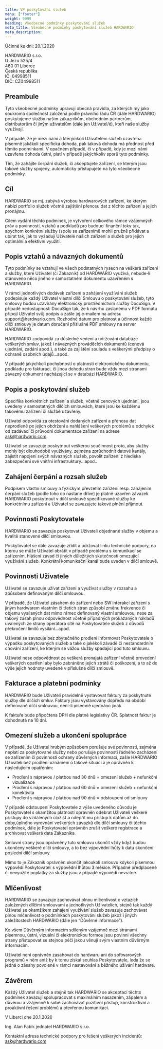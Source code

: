 ```yaml
---
title: VP poskytování služeb
menu: ["footer"]
weight: 9999
heading: Všeobecné podmínky poskytování služeb
meta_title: Všeobecné podmínky poskytování služeb HARDWARIO
meta_description:
---
```


Účinné ke dni: 20.1.2020

HARDWARIO s.r.o.   <br/>
U Jezu 525/4<br/>
460 01 Liberec<br/>
Česká republika<br/>
IČ: 04998511<br/>
DIČ: CZ04998511<br/>

## Preambule
Tyto všeobecné podmínky upravují obecná pravidla, za kterých my jako soukromá společnost založená podle právního řádu ČR (dále HARDWARIO) poskytujeme služby našim zákazníkům, obchodním partnerům, distributorům či jiným uživatelům (dále jen Uživatel/é), kteří naše služby využívají.

V případě, že je mezi námi a kterýmkoli Uživatelem služeb uzavřena písemně jakákoli specifická dohoda, pak taková dohoda má přednost před těmito podmínkami. V opačném případě, či v případě, kdy je mezi námi uzavřena dohoda ústní, platí v případě jakýchkoliv sporů tyto podmínky.

Tím, že zahájíte čerpání služeb, či akceptujete zařízení, se kterým jsou takové služby spojeny, automaticky přistupujete na tyto všeobecné podmínky.

## Cíl
HARDWARIO se mj. zabývá výrobou hardwarových zařízení, ke kterým nabízí portfolio služeb včetně zajištění přenosu dat z těchto zařízení a jejich pronájmu.

Cílem vydání těchto podmínek, je vytvoření celkového rámce vzájemných práv a povinností, vztahů a podkladů pro budoucí finanční toky tak, abychom konkrétní služby (spolu se zařízeními) mohli pružně přidávat a ubírat tak, jak to vyžadují Uživatelé našich zařízení a služeb pro jejich optimální a efektivní využití.


## Popis vztahů a návazných dokumentů
Tyto podmínky se vztahují ve všech podstatných rysech na veškerá zařízení a služby, které Uživatel (či Zákazník) od HARDWARIO využívá, nebude-li stanoveno něco jiného v samostatném dokumentu uzavřeném s HARDWARIO.

V rámci jednotlivých dodávek zařízení a zahájení využívání služeb podepisuje každý Uživatel vlastní dílčí  Smlouvu o poskytování služeb, tyto smlouvy budou uzavírány elektronicky prostřednictvím služby DocuSign. V případě nedostupnosti DocuSign tak, že k návrhu zaslanému v PDF formátu připojí Uživatel svůj podpis a zašle jej e-mailem na adresu support@hardwario.com. Rozhodné datum pro platnost a účinnost každé dílčí smlouvy je datum doručení příslušné PDF smlouvy na server HARDWARIO.

HARDWARIO zodpovídá za důsledné vedení a udržování databáze veškerých smluv, jakož i návazných prováděcích dokumentů (cenová ujednání, zadání apod.), a také za zajištění souladu s veškerými předpisy o ochraně osobních údajů...apod.

V případě jakýchkoli pochybností o platnosti elektronického dokumentu, podkladu pro fakturaci, či jinou dohodu stran bude vždy mezi stranami závazný dokument nacházející se v databázi HARDWARIO.

## Popis a poskytování služeb
Specifika konkrétních zařízení a služeb, včetně cenových ujednání, jsou uvedeny v samostatných dílčích smlouvách, které jsou ke každému takovému zařízení či službě uzavřeny.

Uživatel odpovídá za otestování dodaných zařízení a přenosu dat neprodleně po jejich obdržení a nahlášení veškerých problémů a odchylek od zadávací či průvodní dokumentace zařízení na adrese [ask@hardwario.com](mailto:ask@hardwario.com).

Uživatel se zavazuje poskytnout veškerou součinnost proto, aby služby mohly být dlouhodobě využívány, zejména zprůchodnit datové kanály, zajistit napojení svých návazných služeb, povolit zařízení z hlediska zabezpečení své vnitřní infrastruktury...apod..

## Zahájení čerpání a rozsah služeb
Podpisem vlastní smlouvy a fyzickým převzetím zařízení resp. zahájením čerpání služeb (podle toho co nastane dříve) je platně uzavřen závazek HARDWARIO poskytnout v dílčí smlouvě specifikované služby ke konkrétnímu zařízení a Uživatel se zavazujete takové plnění přijmout.


## Povinnosti Poskytovatele
HARDWARIO se zavazuje poskytovat Uživateli objednané služby v objemu a kvalitě stanovené dílčí smlouvou.

Poskytovatel se dále zavazuje zřídit a udržovat linku technické podpory, na kterou se může Uživatel obrátit v případě problému s komunikací se zařízením, hlášení závad či jiných důležitých skutečností omezující využívání služeb. Konkrétní komunikační kanál bude uveden v dílčí smlouvě.

## Povinnosti Uživatele
Uživatel se zavazuje užívat zařízení a využívat služby v rozsahu a způsobem definovaným dílčí smlouvou.

V případě, že Uživatel zásahem do zařízení nebo SW interakcí zařízení s jiným hardwarem vlastním či třetích stran způsobí změnu frekvence či objemu vysílaných dat mimo rámec definovaný vlastní smlouvou, nese za takový zásah plnou odpovědnost včetně případných prokázaných nákladů uvalených ze strany operátora sítě na Poskytovatele služeb z důvodů překročení limitů vysílání...apod.

Uživatel se zavazuje bez zbytečného prodlení informovat Poskytovatele o výpadku poskytovaných služeb a také o jakékoli závadě či nestandardním chování zařízení, ke kterým se vážou služby spadající pod tuto smlouvu.

Uživatel nese odpovědnost za veškerá pronajatá zařízení včetně provedení veškerých opatření aby bylo zabráněno jejich ztrátě či poškození, a to až do výše jejich hodnoty uvedené v příslušné dílčí smlouvě.

## Fakturace a platební podmínky
HARDWARIO bude Uživateli pravidelně vystavovat faktury za poskytnuté služby dle dílčích smluv. Faktury jsou vystavovány dopředu na období definované dílčí smlouvou, není-li písemně ujednáno jinak.

K faktuře bude připočtena DPH dle platné legislativy ČR. Splatnost faktur je dohodnutá na 10 dní.

## Omezení služeb a ukončení spolupráce
V případě, že Uživatel hrubým způsobem porušuje své povinnosti, zejména neplatí za poskytované služby nebo porušuje povinnosti řádného zacházení se zařízením či povinnosti ochrany důvěrných informací, zašle HARDWARIO Uživateli bez prodlení oznámení o takové situaci a je oprávněn k následujícím opatřením:

* Prodlení s nápravou / platbou nad 30 dnů = omezení služeb + nefunkční vizualizace
* Prodlení s nápravou / platbou nad 60 dnů = omezení služeb + nefunkční konektivita
* Prodlení s nápravou / platbou nad 90 dnů = odstoupení od smlouvy

V případě odstoupení Poskytovatele z výše uvedeného důvodu je Poskytovatel s okamžitou platností oprávněn odebrat Uživateli veškeré přístupy do vzdálených úložišť a odepřít mu přístup k datům až do doby,úplného vyrovnání veškerých závazků dle dílčí smlouvy či těchto podmínek, dále je Poskytovatel oprávněn zrušit veškeré registrace a archivovat veškerá data Zákazníka.

Smluvní strany jsou oprávněny tuto smlouvu ukončit vždy když budou ukončeny veškeré dílčí smlouvy, a to bez výpovědní lhůty k datu skončení poslední dílčí smlouvy.

Mimo to je Zákazník oprávněn ukončit jakoukoli smlouvu kdykoli písemnou výpovědí Poskytovateli s výpovědní lhůtou 3 měsíce. Případné předplacené či nevyužité poplatky za služby jsou v případě výpovědi nevratné.

## Mlčenlivost
HARDWARIO se zavazuje zachovávat plnou mlčenlivost o vztazích založených dílčími smlouvami a jednotlivých Uživatelích, stejně tak každý Uživatel se okamžikem zahájení využívání služeb zavazuje zachovávat plnou mlčenlivost o podmínkách poskytování služeb jakož i jiných záležitostech HARDWARIO (dále jen “Důvěrné informace”).

Ke všem Důvěrným informacím sdíleným vzájemně mezi stranami písemnou, ústní, vizuální či elektronickou formou jsou povinni všechny strany přistupovat se stejnou péčí jakou věnují svým vlastním důvěrným informacím.

Uživatel není oprávněn zasahovat do hardwaru ani do softwarových programů v něm aniž by k tomu získal souhlas Poskytovatele, leda že se jedná o zásahy povolené v rámci nastavování a běžného užívání hardware.

## Závěrem
Každý Uživatel služeb a stejně tak HARDWARIO se akceptací těchto podmínek zavazují spolupracovat   s maximálním nasazením, zápalem a důvěrou a vzájemně k sobě zachovávat pozitivní přístup, konstruktivní a proaktivní řešení problémů a otevřenou komunikaci.


V Liberci dne 	20.1.2020


Ing. Alan Fabik
jednatel HARDWARIO s.r.o.

Kontaktní adresa technické podpory pro řešení veškerých incidentů: [ask@hardwario.com](mailto:ask@hardwario.com)
